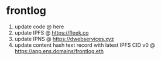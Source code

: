 # frontlog
1. update code @ here
2. update IPFS @ https://fleek.co
3. update IPNS @ https://dwebservices.xyz
4. update content hash text record with latest IPFS CID v0 @ https://app.ens.domains/frontlog.eth
